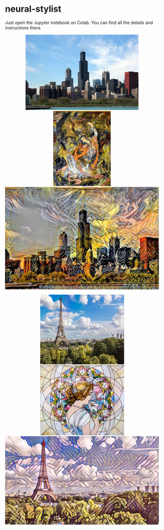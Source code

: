 # neural-stylist

Just open the Jupyter notebook on Colab. You can find all the details and instructions there.

<p align = 'center'>
<img src = 'images/content/chicago.jpg' height = '246px'>
<img src = 'images/style/7-faces.jpg' height = '246px'>
<a href = 'images/output/chicago.jpg'><img src = 'output/chicago.jpg' width = '560px'></a>
</p>
<p align = 'center'>
<img src = 'images/content/paris.jpg' width = '275px' height='228'>
<img src = 'images/style/mosaic.jpg' width = '275px'>
<a href = 'images/output/paris.jpg'><img src = 'output/paris.jpg' width = '560px'></a>
</p>
